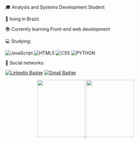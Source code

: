 :mortar_board: Analysis and Systems Development Student

:house_with_garden: living in Brazil.

:books: Currently learning Front-end web development

:computer: Studying: 

![JavaScript](https://img.shields.io/badge/-JavaScript-333333?style=flat&logo=javascript)
![HTML5](https://img.shields.io/badge/-HTML5-333333?style=flat&logo=HTML5)
![CSS](https://img.shields.io/badge/-CSS-333333?style=flat&logo=CSS3&logoColor=1572B6)
![PYTHON](https://img.shields.io/badge/-PYTHON-333333?style=flat&logo=PYTHON)


:envelope_with_arrow: Social networks: <p>
[![Linkedin Badge](https://img.shields.io/badge/-LinkedIn-blue?style=flat-square&logo=Linkedin&logoColor=white&link=https://www.linkedin.com/in/edsonvferreira/)](https://www.linkedin.com/in/edson-vferreira/)
[![Gmail Badge](https://img.shields.io/badge/-Gmail-FF0000?style=flat-square&labelColor=FF0000&logo=gmail&logoColor=white&link=mailto:SEU-EMAIL)](mailto:edson.vferreira90@gmail.com)  
</p>

<div align="center">
  <a href="https://github.com/ERaines">
  <img height="180em" width="150em" src="https://github-readme-stats.vercel.app/api?username=ERaines&show_icons=true&theme=dark&include_all_commits=true&count_private=true"/>
  <img height="180em" width="150em" src="https://github-readme-stats.vercel.app/api/top-langs/?username=ERaines&layout=compact&langs_count=7&theme=dark"/>
</div>


